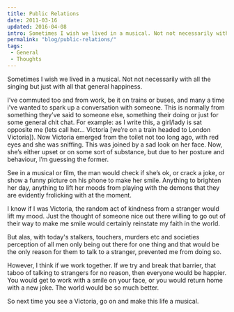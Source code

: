 ```yaml
---
title: Public Relations
date: 2011-03-16
updated: 2016-04-08
intro: Sometimes I wish we lived in a musical. Not not necessarily with all the singing but just with all that general happiness.
permalink: "blog/public-relations/"
tags:
 - General
 - Thoughts
---
```


Sometimes I wish we lived in a musical. Not not necessarily with all the singing but just with all that general happiness.

I’ve commuted too and from work, be it on trains or buses, and many a time i've wanted to spark up a conversation with someone. This is normally from something they’ve said to someone else, something their doing or just for some general chit chat. For example: as I write this, a girl/lady is sat opposite me (lets call her... Victoria \[we’re on a train headed to London Victoria\]). Now Victoria emerged from the toilet not too long ago, with red eyes and she was sniffing. This was joined by a sad look on her face. Now, she’s either upset or on some sort of substance, but due to her posture and behaviour, I’m guessing the former.

See in a musical or film, the man would check if she’s ok, or crack a joke, or show a funny picture on his phone to make her smile. Anything to brighten her day, anything to lift her moods from playing with the demons that they are evidently frolicking with at the moment.

I know if I was Victoria, the random act of kindness from a stranger would lift my mood. Just the thought of someone nice out there willing to go out of their way to make me smile would certainly reinstate my faith in the world.

But alas, with today's stalkers, touchers, murders etc and societies perception of all men only being out there for one thing and that would be the only reason for them to talk to a stranger, prevented me from doing so.

However, I think if we work together. If we try and break that barrier, that taboo of talking to strangers for no reason, then everyone would be happier. You would get to work with a smile on your face, or you would return home with a new joke. The world would be so much better.

So next time you see a Victoria, go on and make this life a musical.
